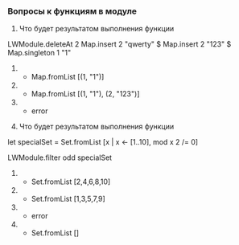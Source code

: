 ### Вопросы к функциям в модуле

1. Что будет результатом выполнения функции

LWModule.deleteAt 2 Map.insert 2 "qwerty" $ Map.insert 2 "123" $ Map.singleton 1 "1"

1. - Map.fromList [(1, "1")]
2. - Map.fromList [(1, "1"), (2, "123")]
3. - error


2. Что будет результатом выполнения функции

let specialSet = Set.fromList [x | x <- [1..10], mod x 2 /= 0]

LWModule.filter odd specialSet

1. - Set.fromList [2,4,6,8,10]
2. - Set.fromList [1,3,5,7,9]
3. - error
4. - Set.fromList []
